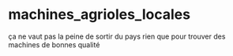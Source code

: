 # machines_agrioles_locales
ça ne vaut pas la peine de sortir du pays rien que pour trouver des machines de bonnes qualité
